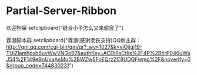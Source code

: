 # Partial-Server-Ribbon
欢迎狗屎
setclipboard("缝合小子怎么又来偷窥了")

霖溺脚本群
setclipboard("霖溺(感谢老铁支持)QQ新主群：http://qm.qq.com/cgi-bin/qm/qr?_wv=1027&k=viOjjgj19-TUiZlamhpxb6uvWwVNGoB7&authKey=ACDi9sCtIis%2F4P%2BtirP046uWaJ54%2F149eBnUvaAsMu%2BWZwSFoEQrzZC9UDGFwmp%2F&noverify=0&group_code=744830231")
